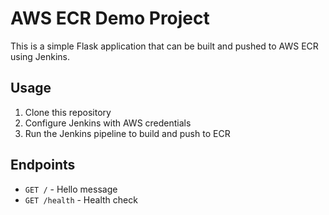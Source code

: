 # AWS ECR Demo Project

This is a simple Flask application that can be built and pushed to AWS ECR using Jenkins.

## Usage

1. Clone this repository
2. Configure Jenkins with AWS credentials
3. Run the Jenkins pipeline to build and push to ECR

## Endpoints

- `GET /` - Hello message
- `GET /health` - Health check
